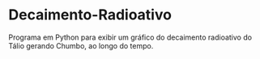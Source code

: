 # Decaimento-Radioativo
Programa em Python para exibir um gráfico do decaimento radioativo do Tálio gerando Chumbo, ao longo do tempo.

